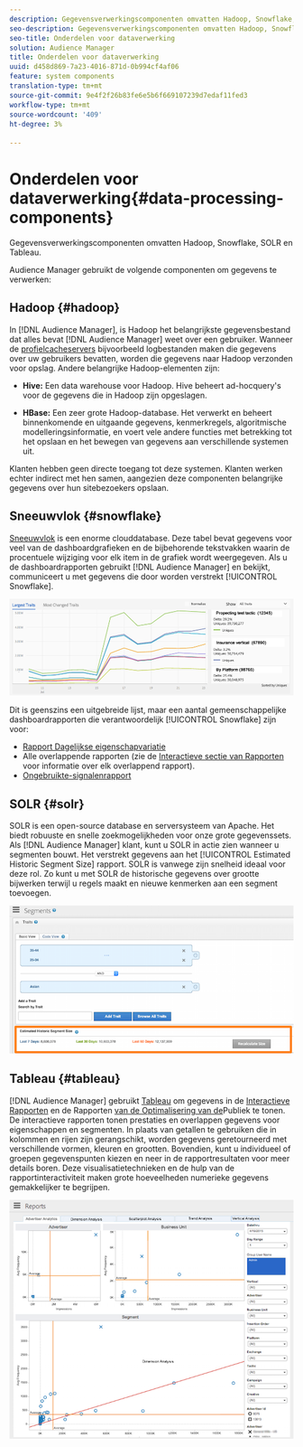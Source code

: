 ```yaml
---
description: Gegevensverwerkingscomponenten omvatten Hadoop, Snowflake, SOLR en Tableau.
seo-description: Gegevensverwerkingscomponenten omvatten Hadoop, Snowflake, SOLR en Tableau.
seo-title: Onderdelen voor dataverwerking
solution: Audience Manager
title: Onderdelen voor dataverwerking
uuid: d458d869-7a23-4016-871d-0b994cf4af06
feature: system components
translation-type: tm+mt
source-git-commit: 9e4f2f26b83fe6e5b6f669107239d7edaf11fed3
workflow-type: tm+mt
source-wordcount: '409'
ht-degree: 3%

---
```



# Onderdelen voor dataverwerking{#data-processing-components}

Gegevensverwerkingscomponenten omvatten Hadoop, Snowflake, SOLR en Tableau.

<!-- 

c_comproc.xml

 -->

Audience Manager gebruikt de volgende componenten om gegevens te verwerken:

## Hadoop {#hadoop}

In [!DNL Audience Manager], is Hadoop het belangrijkste gegevensbestand dat alles bevat [!DNL Audience Manager] weet over een gebruiker. Wanneer de [profielcacheservers](../../reference/system-components/components-data-collection.md) bijvoorbeeld logbestanden maken die gegevens over uw gebruikers bevatten, worden die gegevens naar Hadoop verzonden voor opslag. Andere belangrijke Hadoop-elementen zijn:

* **Hive:** Een data warehouse voor Hadoop. Hive beheert ad-hocquery&#39;s voor de gegevens die in Hadoop zijn opgeslagen.

* **HBase:** Een zeer grote Hadoop-database. Het verwerkt en beheert binnenkomende en uitgaande gegevens, kenmerkregels, algoritmische modelleringsinformatie, en voert vele andere functies met betrekking tot het opslaan en het bewegen van gegevens aan verschillende systemen uit.

Klanten hebben geen directe toegang tot deze systemen. Klanten werken echter indirect met hen samen, aangezien deze componenten belangrijke gegevens over hun sitebezoekers opslaan.

## Sneeuwvlok {#snowflake}

[Sneeuwvlok](https://www.snowflake.net/) is een enorme clouddatabase. Deze tabel bevat gegevens voor veel van de dashboardgrafieken en de bijbehorende tekstvakken waarin de procentuele wijziging voor elk item in de grafiek wordt weergegeven. Als u de dashboardrapporten gebruikt [!DNL Audience Manager] en bekijkt, communiceert u met gegevens die door worden verstrekt [!UICONTROL Snowflake].



![](assets/dashboardreport.png)

Dit is geenszins een uitgebreide lijst, maar een aantal gemeenschappelijke dashboardrapporten die verantwoordelijk [!UICONTROL Snowflake] zijn voor:

* [Rapport Dagelijkse eigenschapvariatie](/help/using/reporting/audience-optimization-reports/daily-trait-variation-report.md)
* Alle overlappende rapporten (zie de [Interactieve sectie van Rapporten](/help/using/reporting/dynamic-reports/dynamic-reports.md) voor informatie over elk overlappend rapport).
* [Ongebruikte-signalenrapport](/help/using/reporting/dynamic-reports/unused-signals.md)

## SOLR {#solr}

SOLR is een open-source database en serversysteem van Apache. Het biedt robuuste en snelle zoekmogelijkheden voor onze grote gegevenssets. Als [!DNL Audience Manager] klant, kunt u SOLR in actie zien wanneer u segmenten bouwt. Het verstrekt gegevens aan het [!UICONTROL Estimated Historic Segment Size] rapport. SOLR is vanwege zijn snelheid ideaal voor deze rol. Zo kunt u met SOLR de historische gegevens over grootte bijwerken terwijl u regels maakt en nieuwe kenmerken aan een segment toevoegen.



![](assets/audsize.png)

## Tableau {#tableau}

[!DNL Audience Manager] gebruikt [Tableau](https://www.tableausoftware.com/) om gegevens in de [Interactieve Rapporten](../../reporting/dynamic-reports/dynamic-reports.md#interactive-and-overlap-reports) en de Rapporten [van de Optimalisering van de](../../reporting/audience-optimization-reports/audience-optimization-reports.md)Publiek te tonen. De interactieve rapporten tonen prestaties en overlappen gegevens voor eigenschappen en segmenten. In plaats van getallen te gebruiken die in kolommen en rijen zijn gerangschikt, worden gegevens geretourneerd met verschillende vormen, kleuren en grootten. Bovendien, kunt u individueel of groepen gegevenspunten kiezen en neer in de rapportresultaten voor meer details boren. Deze visualisatietechnieken en de hulp van de rapportinteractiviteit maken grote hoeveelheden numerieke gegevens gemakkelijker te begrijpen.



![](assets/advertiser_analytics.png)

